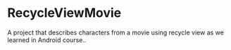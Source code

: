 # RecycleViewMovie
 A project that describes characters from a movie using recycle view as we learned in Android course..
